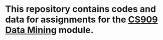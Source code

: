 # This repository contains codes and data for assignments for the [CS909 Data Mining](https://warwick.ac.uk/fac/sci/dcs/teaching/material/cs909/) module.
